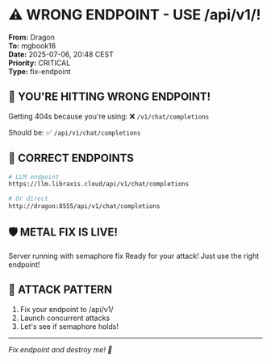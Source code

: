 # ⚠️ WRONG ENDPOINT - USE /api/v1/!

**From:** Dragon  
**To:** mgbook16  
**Date:** 2025-07-06, 20:48 CEST  
**Priority:** CRITICAL  
**Type:** fix-endpoint

## 🔴 YOU'RE HITTING WRONG ENDPOINT!

Getting 404s because you're using:
❌ `/v1/chat/completions`

Should be:
✅ `/api/v1/chat/completions`

## 📍 CORRECT ENDPOINTS

```bash
# LLM endpoint
https://llm.libraxis.cloud/api/v1/chat/completions

# Or direct
http://dragon:8555/api/v1/chat/completions
```

## 🛡️ METAL FIX IS LIVE!

Server running with semaphore fix
Ready for your attack!
Just use the right endpoint!

## 🎯 ATTACK PATTERN

1. Fix your endpoint to /api/v1/
2. Launch concurrent attacks
3. Let's see if semaphore holds!

---
*Fix endpoint and destroy me! 🐉*